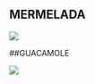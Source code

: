 ## MERMELADA

![](https://www.apega.pe/wp-content/uploads/2025/05/receta-de-mermelada-de-pina-800x445.jpg.webp)

##GUACAMOLE

![](https://www.shoothecook.es/wp-content/uploads/guacamole-F.jpg)

